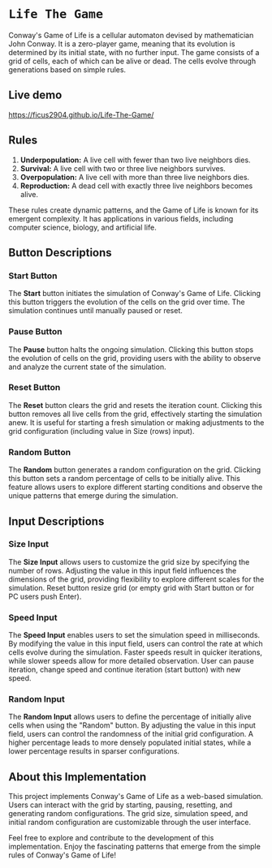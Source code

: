 # `Life The Game`

Conway's Game of Life is a cellular automaton devised by mathematician John Conway. It is a zero-player game, meaning that its evolution is determined by its initial state, with no further input. The game consists of a grid of cells, each of which can be alive or dead. The cells evolve through generations based on simple rules.

## Live demo
https://ficus2904.github.io/Life-The-Game/

## Rules

1. **Underpopulation:** A live cell with fewer than two live neighbors dies.
2. **Survival:** A live cell with two or three live neighbors survives.
3. **Overpopulation:** A live cell with more than three live neighbors dies.
4. **Reproduction:** A dead cell with exactly three live neighbors becomes alive.

These rules create dynamic patterns, and the Game of Life is known for its emergent complexity. It has applications in various fields, including computer science, biology, and artificial life.


## Button Descriptions

### Start Button

The **Start** button initiates the simulation of Conway's Game of Life. Clicking this button triggers the evolution of the cells on the grid over time. The simulation continues until manually paused or reset.

### Pause Button

The **Pause** button halts the ongoing simulation. Clicking this button stops the evolution of cells on the grid, providing users with the ability to observe and analyze the current state of the simulation.

### Reset Button

The **Reset** button clears the grid and resets the iteration count. Clicking this button removes all live cells from the grid, effectively starting the simulation anew. It is useful for starting a fresh simulation or making adjustments to the grid configuration (including value in Size (rows) input).

### Random Button

The **Random** button generates a random configuration on the grid. Clicking this button sets a random percentage of cells to be initially alive. This feature allows users to explore different starting conditions and observe the unique patterns that emerge during the simulation.


## Input Descriptions

### Size Input

The **Size Input** allows users to customize the grid size by specifying the number of rows. Adjusting the value in this input field influences the dimensions of the grid, providing flexibility to explore different scales for the simulation. Reset button resize grid (or empty grid with Start button or for PC users push Enter).

### Speed Input

The **Speed Input** enables users to set the simulation speed in milliseconds. By modifying the value in this input field, users can control the rate at which cells evolve during the simulation. Faster speeds result in quicker iterations, while slower speeds allow for more detailed observation. User can pause iteration, change speed and continue iteration (start button) with new speed.

### Random Input

The **Random Input** allows users to define the percentage of initially alive cells when using the "Random" button. By adjusting the value in this input field, users can control the randomness of the initial grid configuration. A higher percentage leads to more densely populated initial states, while a lower percentage results in sparser configurations.



## About this Implementation

This project implements Conway's Game of Life as a web-based simulation. Users can interact with the grid by starting, pausing, resetting, and generating random configurations. The grid size, simulation speed, and initial random configuration are customizable through the user interface.

Feel free to explore and contribute to the development of this implementation. Enjoy the fascinating patterns that emerge from the simple rules of Conway's Game of Life!
